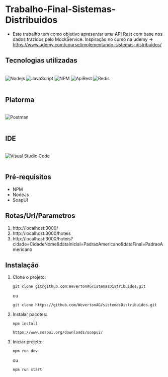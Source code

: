 # Trabalho-Final-Sistemas-Distribuidos

- Este trabalho tem como objetivo apresentar uma API Rest com base nos dados trazidos pelo MockService. Inspiração no curso na udemy -> https://www.udemy.com/course/implementando-sistemas-distribuidos/

## Tecnologias utilizadas

<div style="display: inline_block"><br/>
    <img align="center" alt="Nodejs" src="https://img.shields.io/badge/Node.js-43853D?style=for-the-badge&logo=node.js&logoColor=white" />
    <img align="center" alt="JavaScript" src="https://img.shields.io/badge/JavaScript-F7DF1E?style=for-the-badge&logo=javascript&logoColor=black" />
    <img align="center" alt="NPM" src="https://img.shields.io/badge/npm-CB3837?style=for-the-badge&logo=npm&logoColor=white" />
    <img align="center" alt="ApiRest" src="https://img.shields.io/badge/API%20REST-B50BEC?style=for-the-badge&logo=apirest&logoColor=white" />
    <img align="center" alt="Redis" src="https://img.shields.io/badge/Redis-D9281A?style=for-the-badge&logo=redis&logoColor=white" />
</div><br/>

## Platorma
<div style="display: inline_block"><br/>
    <img align="center" alt="Postman" src="https://img.shields.io/badge/Postman-FF6C37?style=for-the-badge&logo=Postman&logoColor=white" />
</div><br/>

## IDE
<div style="display: inline_block"><br/>
    <img align="center" alt="Visual Studio Code" src="https://img.shields.io/badge/Visual_Studio_Code-0078D4?style=for-the-badge&logo=visual%20studio%20code&logoColor=white" />
</div><br/>

## Pré-requisitos
  * NPM
  * NodeJs
  * SoapUI
  
## Rotas/Url/Parametros
 1) http://localhost:3000/
 2) http://localhost:3000/hoteis
 3) http://localhost:3000/hoteis?cidade=CidadeNome&dataInicial=PadraoAmericano&dataFinal=PadraoAmericano
 
  ## Instalação
 1) Clone o projeto: 
      ~~~
      git clone git@github.com:WevertonAG/istemasDistribuidos.git
      ~~~
      ou
      ~~~
      git clone https://github.com/WevertonAG/sistemasDistribuidos.git
      ~~~
     
 2) Instalar pacotes:
      ~~~npm
      npm install
      ~~~
      ~~~
      https://www.soapui.org/downloads/soapui/
      ~~~
      
 3) Iniciar projeto:
      ~~~
      npm run dev
      ~~~
      ou
      ~~~
      npm run start
      ~~~
